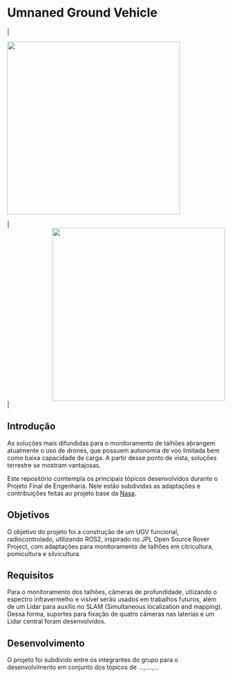 # Umnaned Ground Vehicle 

|<div align="left"> 
<img src ="https://github.com/pfeinsper/unmaned-ground-vehicle-2024.1/assets/72100554/dc25603e-3112-40d3-9245-cfaf05d391e9" width="400px"/>
</div> |<div align="right"> <img src ="https://github.com/pfeinsper/unmaned-ground-vehicle-2024.1/assets/72100554/c3708ece-0bcc-455d-8b7f-dbeec8ed0bf9" width="400px"/>
</div>
 |



## Introdução
As soluções mais difundidas para o monitoramento de talhões abrangem atualmente o uso de drones, que possuem autonomia de voo limitada bem como baixa capacidade de carga. A partir desse ponto de vista, soluções terrestre se mostram vantajosas.

Este repositório comtempla os principais tópicos desenvolvidos durante o Projeto Final de Engenharia. Nele estão subdividas as adaptações e contribuições feitas ao projeto base da [Nasa](https://github.com/nasa-jpl/open-source-rover).


## Objetivos
O objetivo do projeto foi a construção de um UGV funcional, radiocontrolado, utilizando ROS2, inspirado no JPL Open Source Rover Project, com adaptações para monitoramento de talhões em citricultura, pomicultura e silvicultura.

## Requisitos 
Para o monitoramento dos talhões, câmeras de profundidade, utlizando o espectro infravermelho e visível serão usados em trabalhos futuros, além de um Lidar para auxílio no SLAM (Simultaneous localization and mapping).
Dessa forma, suportes para fixação de quatro câmeras nas laterias e um Lidar central foram desenvolvidos.

## Desenvolvimento
O projeto foi subdivido entre os integrantes do grupo para o desenvolvimento em conjunto dos tópicos de ...,....,...
